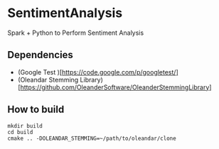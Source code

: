 # SentimentAnalysis
Spark + Python to Perform Sentiment Analysis


## Dependencies

- (Google Test )[https://code.google.com/p/googletest/]
- (Oleandar Stemming Library)[https://github.com/OleanderSoftware/OleanderStemmingLibrary]

## How to build
```
mkdir build
cd build
cmake .. -DOLEANDAR_STEMMING=~/path/to/oleandar/clone
